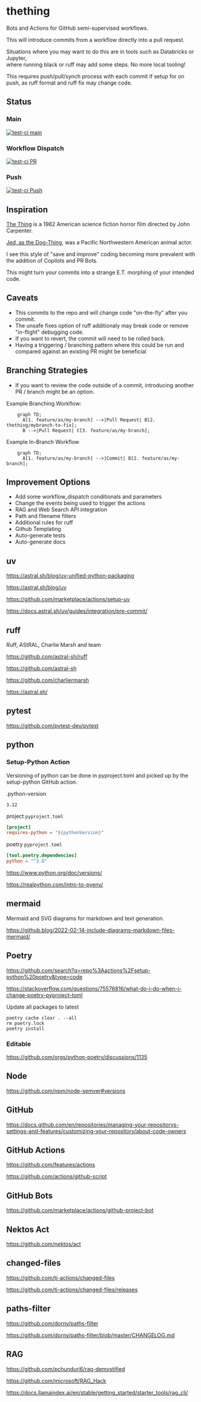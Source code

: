 # thething

Bots and Actions for GitHub semi-supervised workflows.

This will introduce commits from a workflow directly into a pull request.

Situations where you may want to do this are in tools such as Databricks or Jupyter,  
where running black or ruff may add some steps.  No more local tooling!

This requires push/pull/synch process with each commit if setup for on push, 
as ruff format and ruff fix may change code.

## Status

### Main
[![test-ci main](https://github.com/asears/thething/actions/workflows/test-ci.yml/badge.svg?branch=main)](https://github.com/asears/thething/actions/workflows/test-ci.yml)

### Workflow Dispatch

[![test-ci PR](https://github.com/asears/thething/actions/workflows/test-ci.yml/badge.svg?event=workflow_dispatch)](https://github.com/asears/thething/actions/workflows/test-ci.yml)

### Push

[![test-ci Push](https://github.com/asears/thething/actions/workflows/test-ci.yml/badge.svg?event=push)](https://github.com/asears/thething/actions/workflows/test-ci.yml)

## Inspiration

[The Thing](https://en.wikipedia.org/wiki/The_Thing_(1982_film)) is a 1982 American science fiction horror film directed by John Carpenter.

[Jed, as the Dog-Thing](https://en.wikipedia.org/wiki/Jed_(wolfdog)), was a Pacific Northwestern American animal actor.

I  see this style of "save and improve" coding becoming more prevalent with the addition of Copilots and PR Bots.

This might turn your commits into a strange E.T. morphing of your intended code.

## Caveats

- This commits to the repo and will change code "on-the-fly" after you commit.
- The unsafe fixes option of ruff additionaly may break code or remove "in-flight" debugging code.
- If you want to revert, the commit will need to be rolled back.
- Having a triggering / branching pattern where this could be run and compared against an existing PR might be beneficial

## Branching Strategies

- If you want to review the code outside of a commit, introducing another PR / branch might be an option.

Example Branching Workflow:

```mermaid
    graph TD;
      A[1. feature/as/my-branch] -->|Pull Request| B[2. thething/mybranch-to-fix];
      B -->|Pull Request| C[3. feature/as/my-branch];
```

Example In-Branch Workflow

```mermaid
    graph TD;
      A[1. feature/as/my-branch] -->|Commit| B[2. feature/as/my-branch];
```

## Improvement Options

- Add some workflow_dispatch conditionals and parameters
- Change the events being used to trigger the actions
- RAG and Web Search API integration
- Path and filename filters
- Additional rules for ruff
- Github Templating
- Auto-generate tests
- Auto-generate docs

## uv

https://astral.sh/blog/uv-unified-python-packaging

https://astral.sh/blog/uv

https://github.com/marketplace/actions/setup-uv

https://docs.astral.sh/uv/guides/integration/pre-commit/

## ruff

Ruff, AStRAL, Charlie Marsh and team

https://github.com/astral-sh/ruff

https://github.com/astral-sh

https://github.com/charliermarsh

https://astral.sh/

## pytest

https://github.com/pytest-dev/pytest

## python

### Setup-Python Action

Versioning of python can be done in pyproject.toml and picked up by the setup-python GitHub action.

.python-version

```plaintext
3.12
```

project `pyproject.toml`

```toml
[project]
requires-python = "${pythonVersion}"
```

poetry `pyproject.toml`

```toml
[tool.poetry.dependencies]
python = "^3.8"
```

https://www.python.org/doc/versions/

https://realpython.com/intro-to-pyenv/

## mermaid

Mermaid and SVG diagrams for markdown and text generation.

https://github.blog/2022-02-14-include-diagrams-markdown-files-mermaid/

## Poetry

https://github.com/search?q=repo%3Aactions%2Fsetup-python%20poetry&type=code

https://stackoverflow.com/questions/75576816/what-do-i-do-when-i-change-poetry-pyproject-toml

Update all packages to latest

```shell
poetry cache clear . --all
rm poetry.lock
poetry install
```

### Editable

https://github.com/orgs/python-poetry/discussions/1135

## Node

https://github.com/npm/node-semver#versions

## GitHub

https://docs.github.com/en/repositories/managing-your-repositorys-settings-and-features/customizing-your-repository/about-code-owners

## GitHub Actions

https://github.com/features/actions

https://github.com/actions/github-script

## GitHub Bots

https://github.com/marketplace/actions/github-project-bot

## Nektos Act

https://github.com/nektos/act

## changed-files

https://github.com/tj-actions/changed-files

https://github.com/tj-actions/changed-files/releases

## paths-filter

https://github.com/dorny/paths-filter

https://github.com/dorny/paths-filter/blob/master/CHANGELOG.md

## RAG

https://github.com/pchunduri6/rag-demystified

https://github.com/microsoft/RAG_Hack

https://docs.llamaindex.ai/en/stable/getting_started/starter_tools/rag_cli/

